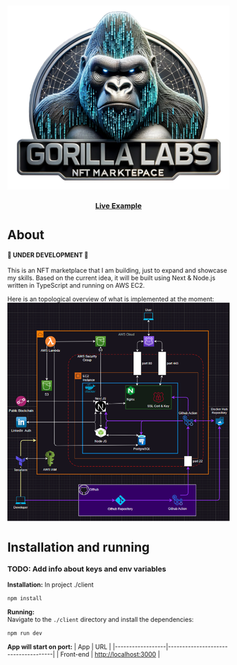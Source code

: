 [![Live Example](https://raw.githubusercontent.com/elarsaks/gorilla-labs/main/apps/client/public/assets/logo.png)](https://gorilla-labs.com/)

<h3 align="center">
  <a href="https://gorilla-labs.com/">Live Example</a>
</h3>

# About

#### 🚧 UNDER DEVELOPMENT 🚧

This is an NFT marketplace that I am building, just to expand and showcase my skills. Based on the current idea, it will be built using Next & Node.js written in TypeScript and running on AWS EC2.

Here is an topological overview of what is implemented at the moment:
![Architecture](https://raw.githubusercontent.com/elarsaks/gorilla-labs/main/docs/architecture/topology.png)

# Installation and running

### TODO: Add info about keys and env variables

**Installation:**
In project ./client

```bash
npm install
```

**Running:**  
Navigate to the `./client` directory and install the dependencies:

```bash
npm run dev
```

**App will start on port:**
| App | URL |
|------------------|-------------------------------------|
| Front-end | [http://localhost:3000](http://localhost:3000) |
